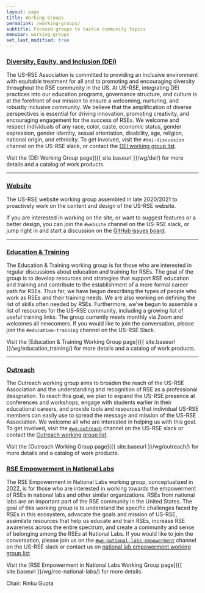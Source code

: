 ```yaml
---
layout: page
title: Working Groups
permalink: /working-groups/
subtitle: Focused groups to tackle community topics
menubar: working-groups
set_last_modified: true
---
```


<h3><a href="{{ site.baseurl }}/wg/dei/">Diversity, Equity, and Inclusion (DEI)</a></h3>

The US-RSE Association is committed to providing an inclusive environment with
equitable treatment for all and to promoting and encouraging diversity
throughout the RSE community in the US. At US-RSE, integrating DEI practices
into our education programs, governance structure, and culture is at the
forefront of our mission to ensure a welcoming, nurturing, and robustly
inclusive community. We believe that the amplification of diverse perspectives
is essential for driving innovation, promoting creativity, and encouraging
engagement for the success of RSEs. We welcome and respect individuals of
any race, color, caste, economic status, gender expression, gender identity,
sexual orientation, disability, age, religion, national origin, and ethnicity.
To get involved, visit the `#dei-discussion` channel on the US-RSE slack, or
contact the <a href="mailto:wg-dei@us-rse.org">DEI working group list</a>.

Visit the [DEI Working Group page]({{ site.baseurl }}/wg/dei/) for more details
and a catalog of work products.

<hr>

<h3><a href="{{ site.baseurl }}/wg/website/">Website</a></h3>

The US-RSE website working group assembled in late 2020/2021 to proactively
work on the content and design of the US-RSE website.

If you are interested in working on the site, or want to suggest features or a
better design, you can join the `#website` channel on the US-RSE slack,
or jump right in and start a discussion on the
<a href="https://github.com/usrse/usrse.github.io/issues">GitHub issues board</a>.


<hr>

<h3><a href="{{ site.baseurl }}/wg/education_training/">Education &amp; Training</a></h3>

The Education & Training working group is for those who are interested in
regular discussions about education and training for RSEs. The goal of the
group is to develop resources and strategies that support RSE education and
training and contribute to the establishment of a more formal career path for
RSEs. Thus far, we have begun describing the types of people who work as RSEs
and their training needs. We are also working on defining the list of skills
often needed by RSEs. Furthermore, we’ve begun to assemble a list of resources
for the US-RSE community, including a growing list of useful training links.
The group currently meets monthly via Zoom and welcomes all newcomers.
If you would like to join the conversation, please join the
`#education-training` channel on the US-RSE Slack.

Visit the [Education & Training Working Group page]({{ site.baseurl }}/wg/education_training/)
for more details and a catalog of work products.


<hr>

<h3><a href="{{ site.baseurl }}/wg/outreach/">Outreach</a></h3>

The Outreach working group aims to broaden the reach of the US-RSE Association
and the understanding and recognition of RSE as a professional designation. To
reach this goal, we plan to expand the US-RSE presence at conferences and
workshops, engage with students earlier in their educational careers, and
provide tools and resources that individual US-RSE members can easily use to
spread the message and mission of the US-RSE Association. We welcome all who
are interested in helping us with this goal. To get involved,
visit the [`#wg-outreach`](https://usrse.slack.com/messages/wg-outreach) channel on
the US-RSE slack or contact the
<a href="mailto:wg-outreach@us-rse.org">Outreach working group list</a>.

Visit the [Outreach Working Group page]({{ site.baseurl }}/wg/outreach/) for
more details and a catalog of work products.


<h3><a href="{{ site.baseurl }}/wg/rse-in-natl-labs/">RSE Empowerment in National Labs</a></h3>

The RSE Empowerment in National Labs working group, conceptualized in 2022, is for those who are interested in working towards the empowerment of RSEs in national labs and other similar organizations.
RSEs from national labs are an important part of the RSE community in the United States.
The goal of this working group is to understand the specific challenges faced by RSEs in this ecosystem, advocate the goals and mission of US-RSE, assimilate resources that help us educate and train RSEs, increase RSE awareness across the entire spectrum, and create a community and sense of belonging among the RSEs at National Labs.
If you would like to join the conversation, please join us on the [`#wg-national-labs-empowerment`](https://usrse.slack.com/messages/wg-national-labs-empowerment) channel on the US-RSE slack or  contact us on <a href="mailto:wg-national-labs-empowerment@us-rse.org">national lab empowerment working group list</a>. 

Visit the [RSE Empowerment in National Labs Working Group page]({{ site.baseurl }}/wg/rse-national-labs/) for
more details.
 
Chair: Rinku Gupta
